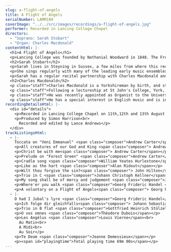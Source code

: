 ```yaml
---
slug: a-flight-of-angels
title: A Flight of Angels
serialNumber: LAMM109
coverImage: "../../src/images/recordings/a-flight-of-angels.jpg"
performer: Recorded in Lancing College Chapel
directors:
  - "Soprano: Sarah Stobart"
  - "Organ: Charles Macdonald"
contentHtml: |-
  <h1>A Flight of Angels</h1>
  <p>Lancing College was founded by Nathanial Woodward in 1848. The French Gothic chapel in which this recording was made towers over the Adur valley. It guards the port of Shoreham and is dedicated to the saints Mary and Nicolas after the town's ancient churches. Many will know it as a landmark from the coast road, railway, South Downs Way or even Shoreham's increasingly busy airport which attempted to feature (without success) in this recording. Follow the Adur inland or the South Downs to East or West and the legend and the antiquity which drew composers such as John Ireland and Sir Arnold Bax to the county provides rich experience. The sequence of pieces on this disc is a spiritual pilgrimage and a celebration of 150 years of the college.</p>
  <h2>Sarah Stobart</h2>
  <p>Sarah lives in Steyning in Sussex, a few miles from where this recording was made. On graduating from the Birmingham School of Music, where she studied with Pamela Cook, she undertook further studies in London with Jessica Cash and has since gained a considerable reputation as an oratorio soloist and recitalist, performing throughout the United Kingdom.</p>
  <p>She sings regularly with many of the leading early music ensembles and has broadcast and recorded with the Hilliard Ensemble, the Taverner Consort and Choir and the Choir of the Enlightenment. With these and other groups she has appeared at numerous festivals in the United Kingdom and Europe, including Edinburgh, Bath, Paris, Ravenna, Beaune and Zurich, as well as the BBC Proms.</p>
  <p>Sarah has a regular recital partnership with Charles Macdonald and is a member of a number of small ensembles. She also partners her sister, Carolyn Chadwick, in the soprano duo Cara Sorella.</p>
  <h2>Charles Macdonald</h2>
  <p class="staff">Charles Macdonald is a Yorkshireman by birth, and studied at the Royal Manchester College of Music before becoming organ scholar and a Deputy Organist at York Minster under Dr Francis Jackson.</p>
  <p class="staff">Following a lectureship at St John's College, York, Charles moved south, becoming Organist and Librarian at Cranleigh School. Since moving to Sussex he has been sometime director of the Brighton Consort, and at St Andrew's Collegiate Church in Steyning.</p>
  <p class="staff">He was recently appointed as Organist to the University of Sussex and owns "Macdonald Music Service" in Steyning, a leading music retailer serving the South East of England, specialising in organ and choral music publications.</p>
  <p class="staff">He has a special interest in English music and is in demand both as a recitalist and accompanist.</p>
recordingDetailsHtml: |-
  <div id="details">
    <p>Recorded in Lancing College Chapel on 11th,12th and 13th August 1998</p>
    <p>Produced by Simon Harrison<br>
      Recorded and edited by Lance Andrews</p>
  </div>
trackListingsHtml:
  - |-
    Toccata on "Veni Emmanuel" <span class="composer">Andrew Carter</span>
    <p>All creatures of our God and King <span class="composer"> Andrew Carter</span></p>
    <p>Christ be with me<span class="composer"> Andrew Carter</span></p>
    <p>Prelude on "Forest Green" <span class="composer">Andrew Carter</span></p>
    <p>Cradle song <span class="composer">William Yeates Hurlestone</span></p>
    <p>Like as the hart <span class="composer">Alan Ridout</span></p>
    <p>Wilt thou forgive the sin?<span class="composer"> John Hilton</span></p>
    <p>Trio in C <span class="composer">Johann Christoph Kellner</span></p>
    <p>My song shall be of mercy and judgement <span class="composer">James Kent</span></p>
    <p>Where'er you walk <span class="composer">Georg Frideric Handel </span></p>
    <p>A voluntary on a Flight of Angels<span class="composer"> Georg Frideric Handel</span></p>
  - |-
    O had I Jubal's lyre <span class="composer">Georg Frideric Handel</span>
    <p>Ich folge dir gleichfalls<span class="composer"> Johann Sebastian Bach</span></p>
    <p>Trio in B flat <span class="composer">Gottfried Heinrich Stölzel</span></p>
    <p>O vos omnes <span class="composer">Théodore Dubois</span></p>
    <p>Les Angélus <span class="composer">Louis Vierne</span><br>
      Au Matin<br>
      A Midi<br>
      Au Soir</p>
    <p>Te Deum <span class="composer">Jeanne Demessieux</span></p>
    <p><span id="playingtime">Total playing time 69m 00s</span></p>
---
```

